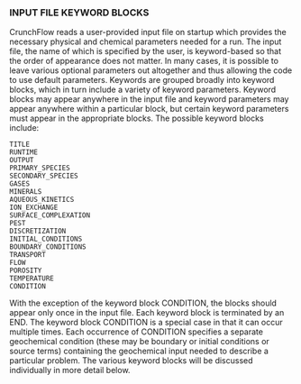 ### INPUT FILE KEYWORD BLOCKS

CrunchFlow reads a user-provided input file on startup which provides the necessary physical and chemical parameters needed for a run.
The input file, the name of which is specified by the user, is keyword-based so that the order of appearance does not matter.
In many cases, it is possible to leave various optional parameters out altogether and thus allowing the code to use default parameters.
Keywords are grouped broadly into keyword blocks, which in turn include a variety of keyword parameters.
Keyword blocks may appear anywhere in the input file and keyword parameters may appear anywhere within a particular block, but certain keyword parameters must appear in the appropriate blocks.
The possible keyword blocks include:

```
TITLE
RUNTIME
OUTPUT
PRIMARY_SPECIES
SECONDARY_SPECIES
GASES
MINERALS
AQUEOUS_KINETICS
ION_EXCHANGE
SURFACE_COMPLEXATION
PEST
DISCRETIZATION
INITIAL_CONDITIONS
BOUNDARY_CONDITIONS
TRANSPORT
FLOW
POROSITY
TEMPERATURE
CONDITION
```
 
With the exception of the keyword block CONDITION, the blocks should appear only once in the input file.
Each keyword block is terminated by an END.
The keyword block CONDITION is a special case in that it can occur multiple times.
Each occurrence of CONDITION specifies a separate geochemical condition (these may be boundary or initial conditions or source terms) containing the geochemical input needed to describe a particular problem.
The various keyword blocks will be discussed individually in more detail below.

